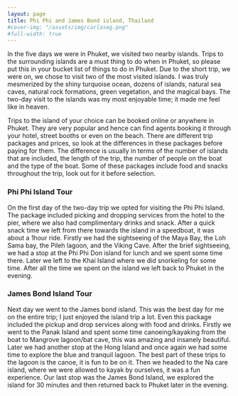 ```yaml
---
layout: page
title: Phi Phi and James Bond island, Thailand
#cover-img: "/assets/img/carlaseg.png"
#full-width: true
---
```


In the five days we were in Phuket, we visited two nearby islands. Trips to the surrounding islands are a must thing to do when in Phuket, so please put this in your bucket list of things to do in Phuket. Due to the short trip, we were on, we chose to visit two of the most visited islands. I was truly mesmerized by the shiny turquoise ocean, dozens of islands, natural sea caves, natural rock formations, green vegetation, and the magical bays. The two-day visit to the islands was my most enjoyable time; it made me feel like in heaven.   

Trips to the island of your choice can be booked online or anywhere in Phuket. They are very popular and hence can find agents booking it through your hotel, street booths or even on the beach. There are different trip packages and prices, so look at the differences in these packages before paying for them. The difference is usually in terms of the number of islands that are included, the length of the trip, the number of people on the boat and the type of the boat. Some of these packages include food and snacks throughout the trip, look out for it before selection.


### Phi Phi Island Tour

On the first day of the two-day trip we opted for visiting the Phi Phi Island. The package included picking and dropping services from the hotel to the pier, where we also had complimentary drinks and snack. After a quick snack time we left from there towards the island in a speedboat, it was about a 1hour ride. Firstly we had the sightseeing of the Maya Bay, the Loh Sama bay, the Pileh lagoon, and the Viking Cave. After the brief sightseeing, we had a stop at the Phi Phi Don island for lunch and we spent some time there. Later we left to the Khai Island where we did snorkeling for some time. After all the time we spent on the island we left back to Phuket in the evening.

### James Bond Island Tour

Next day we went to the James bond island. This was the best day for me on the entire trip; I just enjoyed the island trip a lot. Even this package included the pickup and drop services along with food and drinks. Firstly we went to the Panak Island and spent some time canoeing/kayaking from the boat to Mangrove lagoon/bat cave, this was amazing and insanely beautiful. Later we had another stop at the Hong Island and once again we had some time to explore the blue and tranquil lagoon. The best part of these trips to the lagoon is the canoe, it is fun to be on it. Then we headed to the Na care island, where we were allowed to kayak by ourselves, it was a fun experience. Our last stop was the James Bond Island, we explored the island for 30 minutes and then returned back to Phuket later in the evening.




